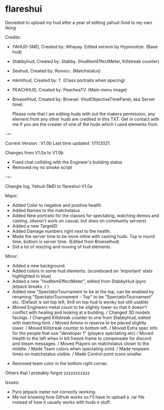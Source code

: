 # flareshui
Decieded to upload my hud after a year of editing yahud-5md to my own liking

 Credits:
+ YAHUD-5MD,  Created by: Whayay.      Edited version by Hypnootize. (Base hud)
+ Stabbyhud,  Created by: Stabby.      (HudItemEffectMeter, Killstreak counter)
+ Seahud,     Created by: Ronocc.      (Matchstatus)
+ mkmthud,    Created by: ?.           (Class portraits when specing)
+ PEACHHUD,   Created by: PeachesTV.   (Main menu image)
+ BroeselHud, Created by: Broesel.     (HudObjectiveTimePanel, aka Server time)


  Please note that I am editing huds with out the makers permission, any element from any other huds are credited in this TXT. 
  Get in contact with me if you are the creater of one of the huds which I used elements from.

-=-

Current Version : V1.0b
Last time updated: 1/11/2021.

  Changes from V1.0a to V1.0b

- Fixed chat colliding with the Engineer's building status
- Removed my no smoke script


-=-

  Changle log, Yahud-5MD to flareshui-V1.0a

  Major:
+ Added Color to negative and positive health
+ Added Names to the matchstatus
+ Added New portraits for the classes for spectating, watching demos and casting. (doesn't work on casual, but does on community servers)
+ Added a new TargetID
+ Added Damage numbers right next to the health.
+  Made the server time to be more inline with casting huds. Top is round time, bottom is server time. (Edited from Broeselhud)
+   Did a lot of resizing and moving of hud elements.

 Minor:
+ Added a new background.
+ Added colors in some hud elements. (scoreboard on 'important' stats highlighted in blue)
+ Added a new "HudItemEffectMeter", edited from StabbyHud (pyro jetpack breaks :/ )
+ Added new "SpectatorTournament to be at the top, can be enabled by renaming "SpectatorTournament - Top" to be "SpectatorTournament" etc. (Default is set top left, 9v9 on top hud is wonky but still usable)
+ Moved Engineers metal count to be slightly lower so that it doesn't conflict with healing and looking at a building.
/ Changed 3D models facings.
/ Changed Killstreak counter to one from StabbyHud, edited with matching font.
/ Moved Ammo in reserve to be placed slightly lower.
/ Moved Killstreak counter to bottom left.
/ Moved Extra spec info for the people that use "developer 1" (players spectating etc)
/ Moved Health to the left when in kill freeze frame to compensate for discord and steam messages.
/ Moved Players on matchstatus closer to the middle.
/  Made Team colors when spectating solid. 
/  Made respawn times on matchstatus visible.
/  Made Control point icons smaller.
- Removed team color in the bottom right corner.

Others that I probably forgot zzzzzzzzzzz

 Issues:
- Pyro jetpack meter not correctly working.
- Me not knowing how Github works so I'll have to upload a .rar file instead of how it usually works with huds n stuff.



